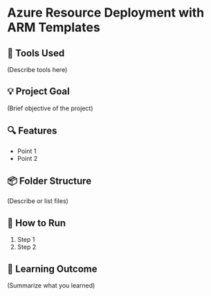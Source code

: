 # Azure Resource Deployment with ARM Templates

## 🔧 Tools Used
(Describe tools here)

## 💡 Project Goal
(Brief objective of the project)

## 🔍 Features
- Point 1
- Point 2

## 📦 Folder Structure
(Describe or list files)

## 🚀 How to Run
1. Step 1
2. Step 2

## 🧠 Learning Outcome
(Summarize what you learned)